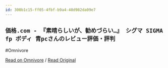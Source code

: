 ```yaml
---
id: 300b1c15-ff05-4fbf-b9a4-40d982da09e7
---
```


## `価格.com - 『素晴らしいが、勧めづらい…』 シグマ SIGMA fp ボディ 青pcさんのレビュー評価・評判`
#Omnivore

[Read on Omnivore](https://omnivore.app/me/com-sigma-fp-pc-19021a57d5b) / [Read Original](https://review.kakaku.com/review/K0001174141/ReviewCD=1832404/)


